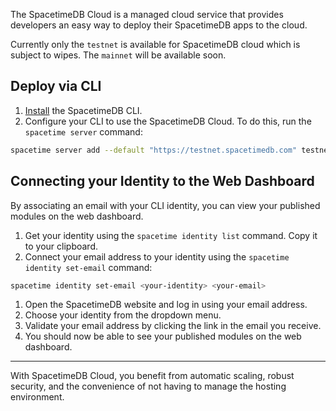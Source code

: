 The SpacetimeDB Cloud is a managed cloud service that provides developers an easy way to deploy their SpacetimeDB apps to the cloud.

Currently only the `testnet` is available for SpacetimeDB cloud which is subject to wipes. The `mainnet` will be available soon.

## Deploy via CLI

1. [Install](/install) the SpacetimeDB CLI.
1. Configure your CLI to use the SpacetimeDB Cloud. To do this, run the `spacetime server` command:

```bash
spacetime server add --default "https://testnet.spacetimedb.com" testnet
```

## Connecting your Identity to the Web Dashboard

By associating an email with your CLI identity, you can view your published modules on the web dashboard.

1. Get your identity using the `spacetime identity list` command. Copy it to your clipboard.
1. Connect your email address to your identity using the `spacetime identity set-email` command:

```bash
spacetime identity set-email <your-identity> <your-email>
```

1. Open the SpacetimeDB website and log in using your email address.
1. Choose your identity from the dropdown menu.
1. Validate your email address by clicking the link in the email you receive.
1. You should now be able to see your published modules on the web dashboard.

---

With SpacetimeDB Cloud, you benefit from automatic scaling, robust security, and the convenience of not having to manage the hosting environment.
